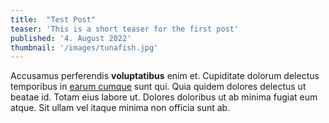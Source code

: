 ```yaml
---
title:  "Test Post"
teaser: 'This is a short teaser for the first post'
published: '4. August 2022'
thumbnail: '/images/tunafish.jpg'
---
```


Accusamus perferendis **voluptatibus** enim et. Cupiditate dolorum
delectus temporibus in [earum cumque](https://w3collective.com) sunt
qui. Quia quidem dolores delectus ut beatae id. Totam eius labore ut.
Dolores doloribus ut ab minima fugiat eum atque. Sit ullam vel itaque
minima non officia sunt ab.
